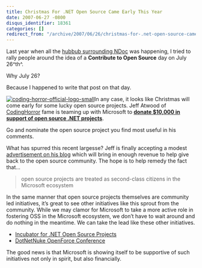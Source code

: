```yaml
---
title: Christmas For .NET Open Source Came Early This Year
date: 2007-06-27 -0800
disqus_identifier: 18361
categories: []
redirect_from: "/archive/2007/06/26/christmas-for-.net-open-source-came-early-this-year.aspx/"
---
```


Last year when all the [hubbub surrounding
NDoc](https://haacked.com/archive/2006/07/26/TheDemiseOfNDocAndAChallengeForUsersOfOpenSourceSoftware.aspx "The Demise to NDoc and a challenge for OSS")
was happening, I tried to rally people around the idea of a **Contribute
to Open Source** day on July 26^th^.

Why July 26?

Because I happened to write that post on that day.

[![coding-horror-official-logo-small](https://haacked.com/images/haacked_com/WindowsLiveWriter/Christmas.NETOpenSourceCameEarlyThisYear_FE3/coding-horror-official-logo-small_thumb.png)](https://haacked.com/images/haacked_com/WindowsLiveWriter/Christmas.NETOpenSourceCameEarlyThisYear_FE3/coding-horror-official-logo-small.png)In
any case, it looks like Christmas will come early for some lucky open
source projects. Jeff Atwood of
[CodingHorror](http://www.codinghorror.com/ "CodingHorror - programming and human factors")
fame is teaming up with Microsoft to [**donate \$10,000 in support of
open source .NET
projects**](http://www.codinghorror.com/blog/archives/000894.html "Supporting Open Source in the Microsoft Ecosystem").

Go and nominate the open source project you find most useful in his
comments.

What has spurred this recent largesse? Jeff is finally accepting a
modest [advertisement on his
blog](http://www.codinghorror.com/blog/archives/000893.html "How to advertise on your blog without selling out") which
will bring in enough revenue to help give back to the open source
community. The hope is to help remedy the fact that...

> open source projects are treated as second-class citizens in the
> Microsoft ecosystem

In the same manner that open source projects themselves are community
led initiatives, it’s great to see other initiatives like this sprout
from the community. While we may clamor for Microsoft to take a more
active role in fostering OSS in the Microsoft ecosystem, we don’t have
to wait around and do nothing in the meantime. We can take the lead like
these other initiatives.

-   [Incubator for .NET Open Source
    Projects](https://haacked.com/archive/2007/05/23/beta-incubator-for-.net-open-source-projects.aspx "Incubator for .NET Open Source Projects")
-   [DotNetNuke OpenForce
    Conference](http://www.dotnetnuke.com/News/MediaReleases/DotNetNukeLeadsWayWithOpenForce07Conference/tabid/1087/Default.aspx "OpenForce Conference")

The good news is that Microsoft is showing itself to be supportive of
such initiatives not only in spirit, but also financially.

